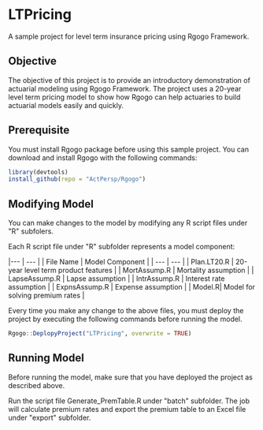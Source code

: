 # LTPricing
A sample project for level term insurance pricing using Rgogo Framework.

## Objective

The objective of this project is to provide an introductory demonstration of actuarial modeling using Rgogo Framework.  The project uses a 20-year level term pricing model to show how Rgogo can help actuaries to build actuarial models easily and quickly.

## Prerequisite

You must install Rgogo package before using this sample project.  You can download and install Rgogo with the following commands:

```R
library(devtools)
install_github(repo = "ActPersp/Rgogo")
```

## Modifying Model

You can make changes to the model by modifying any R script files under "R" subfolers.  

Each R script file under "R" subfolder represents a model component:

|--- | --- |
| File Name | Model Component |
| --- | --- |
| Plan.LT20.R | 20-year level term product features |
| MortAssump.R | Mortality assumption |
| LapseAssump.R | Lapse assumption |
| IntrAssump.R | Interest rate assumption |
| ExpnsAssump.R | Expense assumption |
| Model.R| Model for solving premium rates |

Every time you make any change to the above files, you must deploy the project by executing the following commands before running the model.

```R
Rgogo::DeplopyProject("LTPricing", overwrite = TRUE)
```

## Running Model

Before running the model, make sure that you have deployed the project as described above.

Run the script file Generate_PremTable.R under "batch" subfolder.  The job will calculate premium rates and export the premium table to an Excel file under "export" subfolder.




